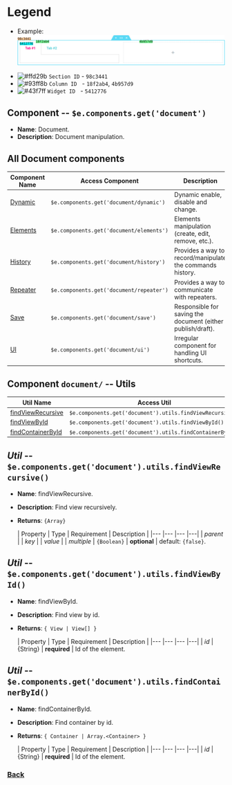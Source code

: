 # Legend
* Example:
  ![legend-section-widget-tabs](_images/legend-section-widget-tabs.png)
- ![#ffd29b](https://via.placeholder.com/15/ffd29b/000000?text=+)  `Section ID` - `98c3441`
- ![#93ff8b](https://via.placeholder.com/15/93ff8b/000000?text=+) `Column ID` &nbsp;&nbsp;- `18f2ab4`, `4b957d9`
- ![#43f7ff](https://via.placeholder.com/15/43f7ff/000000?text=+)  `Widget ID` &nbsp;&nbsp;- `5412776`

## Component -- `$e.components.get('document')`

*  **Name**: Document.
*  **Description**: Document manipulation.

## All **Document** components
| Component Name                 | Access Component                         | Description
|--------------------------------|------------------------------------------|-----------------------
| [Dynamic](dynamic/readme.md)   | `$e.components.get('document/dynamic')`  | Dynamic enable, disable and change.
| [Elements](elements/readme.md) | `$e.components.get('document/elements')` | Elements manipulation (create, edit, remove, etc.).
| [History](history/readme.md)   | `$e.components.get('document/history')`  | Provides a way to record/manipulate the commands history.
| [Repeater](repeater/readme.md) | `$e.components.get('document/repeater')` | Provides a way to communicate with repeaters.
| [Save](save/readme.md)         | `$e.components.get('document/save')`     | Responsible for saving the document (either publish/draft).
| [UI](ui/readme.md)             | `$e.components.get('document/ui')`       | Irregular component for handling UI shortcuts.

## Component `document/` -- Utils
| Util Name                                     | Access Util                                               | Description
|-----------------------------------------------|-----------------------------------------------------------|-----------------------
| [findViewRecursive](#)                        | `$e.components.get('document').utils.findViewRecursive()` |
| [findViewById](#)                             | `$e.components.get('document').utils.findViewById()`      |
| [findContainerById](#)                        | `$e.components.get('document').utils.findContainerById()` |

## _Util_ -- `$e.components.get('document').utils.findViewRecursive()`
*  **Name**: findViewRecursive.
*  **Description**: Find view recursively.
*  **Returns**: `{Array}`

   | Property     | Type                  | Requirement   | Description |
       |---           |---                    |---            |---|
   | _parent_     |
   | _key_        |
   | _value_      |
   | _multiple_   | `{Boolean}`           | **optional**  | default: `{false}`.

## _Util_ -- `$e.components.get('document').utils.findViewById()`
*  **Name**: findViewById.
*  **Description**: Find view by id.
*  **Returns**: `{ View | View[] }`

   | Property     | Type                  | Requirement   | Description |
       |---           |---                    |---            |---|
   | _id_         | {String}              | **required**  | Id of the element.

## _Util_ -- `$e.components.get('document').utils.findContainerById()`
*  **Name**: findContainerById.
*  **Description**: Find container by id.
*  **Returns**: `{ Container | Array.<Container> }`

   | Property     | Type                  | Requirement   | Description |
       |---           |---                    |---            |---|
   | _id_         | {String}              | **required**  | Id of the element.


### [Back](../../../../../core/common/assets/js/api/core/commands-methods/getall.md) 
